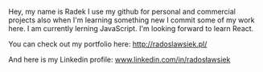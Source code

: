 Hey, my name is Radek
I use my github for personal and commercial projects
also when I'm learning something new I commit some of my work here.
I am currently lerning JavaScript.
I'm looking forward to learn React.

You can check out my portfolio here: http://radoslawsiek.pl/

And here is my Linkedin profile: www.linkedin.com/in/radosławsiek

